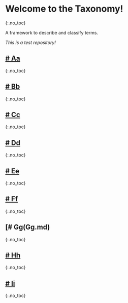 # Welcome to the Taxonomy! 
{:.no_toc}

A framework to describe and classify terms.

*This is a test repository!*

## [# Aa](Aa.md)
{:.no_toc}

## [# Bb](Bb.md)
{:.no_toc}

## [# Cc](Cc.md)
{:.no_toc}

## [# Dd](Dd.md)
{:.no_toc}

## [# Ee](Ee.md)
{:.no_toc}

## [# Ff](Ff.md)
{:.no_toc}

## [# Gg(Gg.md)
{:.no_toc}

## [# Hh](Hh.md)
{:.no_toc}

## [# Ii](Ii.md)
{:.no_toc}
